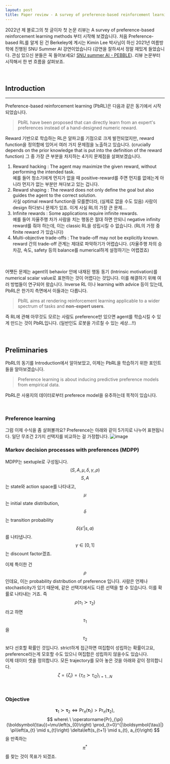 ```yaml
---
layout: post
title: Paper review - A survey of preference-based reinforcement learning methods
---
```


2022년 제 블로그의 첫 글이자 첫 논문 리뷰는 A survey of preference-based reinforcement learning methods 부터 시작해 보겠습니다. 처음 Preference-based RL를 알게 된 건 Berkeley에 계시는 Kimin Lee 박사님이 하신 2021년 여름방학에 진행된 SNU Summer AI 강연이었습니다 (강연을 잘하셔서 정말 재밌게 들었습니다. 관심 있으신 분들은 꼭 들어보세요! <a href="https://www.youtube.com/watch?v=MiwOvaywtew&t=569s" title="PEBBLE">SNU summer AI - PEBBLE</a>).
리뷰 논문부터 시작해서 한 번 흐름을 살펴보죠.
<br /><br /><br />

## Introduction
---
Preference-based reinforcement learning (PbRL)은 다음과 같은 동기에서 시작되었습니다. 
> PbRL have been proposed that can directly learn from an expert's preferences instead of a hand-designed numeric reward.

Reward 기반으로 학습하는 RL은 알파고를 기점으로 크게 발전되었지만, reward function을 정의함에 있어서 여러 가지 문제점을 노출하고 있습니다. (crucially depends on the prior knowledge that is put into the definition of the reward function) 그 중 가장 큰 부분을 차지하는 4가지 문제점을 살펴보겠습니다.
1. Reward hacking : The agent may maximize the given reward, without performing the intended task.   
   예를 들어 청소기에게 먼지가 없을 때 positive-reward를 주면 먼지를 없애는게 아니라 먼지가 없는 부분만 쳐다보고 있는 겁니다.
2. Reward shaping : The reward does not only define the goal but also guides the agent to the correct solution.   
   사실 optimal reward function을 모를뿐더라, (실제로 없을 수도 있음) 사람이 design 하다보니 문제가 있죠. 이게 사실 RL의 가장 큰 문제....
3. Infinite rewards : Some applications require infinite rewards.  
   예를 들어 자율주행 차가 사람을 치는 행동은 절대 하면 안되니 negative infinity reward를 줘야 하는데, 이는 classic RL을 성립시킬 수 없습니다. (RL의 가정 중 finite reward 가 있습니다)
4. Multi-objective trade-offs : The trade-off may not be explicitly known.   
   reward 간의 trade-off 관계는 제대로 파악하기가 어렵습니다. (자율주행 차의 승차감, 속도, safety 등의 balance를 numerical하게 설정하기는 어렵겠죠)

<br /><br />
어쨋든 문제는 agent의 behavior 안에 내재된 행동 동기 (Intrinsic motivation)를 numerical scalar value로 표현하는 것이 어렵다는 것입니다. 이를 해결하기 위해 여러 방법들이 연구되어 왔습니다. Inverse RL 이나 learning with advice 등이 있는데, PbRL은 한가지 측면에서 이들과는 다릅니다.  
> PbRL aims at rendering reinforcement learning applicable to a wider spectrum of tasks and **non-expert users**. 

즉 RL에 관해 아무것도 모르는 사람도 preference만 있으면 agent를 학습시킬 수 있게 만드는 것이 PbRL입니다. (일반인도 로봇을 가르칠 수 있는 세상...!!)
<br /><br /><br />

## Preliminaries

PbRL의 동기를 Introduction에서 알아보았고, 이제는 PbRL을 학습하기 위한 포인트들을 알아보겠습니다. 
> Preference learning is about inducing predictive preference models from empirical data.  

PbRL은 사용지의 데이터로부터 preferece model을 유추하는데 목적이 있습니다.   
  
<br />

### Preference learning
그럼 이제 수식을 좀 살펴볼까요? Preference는 아래와 같이 5가지로 나누어 표현됩니다. 일단 무조건 2가지 선택지를 비교하는 걸 가정합니다.
![image](https://user-images.githubusercontent.com/57203764/147896080-d91e785f-b76b-401b-ab08-977a2e0b18c0.png)

### Markov decision processes with preferences (MDPP)

MDPP는 sextuple로 구성됩니다. 
$$
(S,A,\mu,\delta,\gamma,\rho)
$$
$$S,A$$는 state와 action space를 나타내고, $$\mu$$는 initial state distribution, $$\delta$$는 transition probability $$\delta(s'|s,a)$$ 를 나타냅니다. $$\gamma\in[0,1]$$는 discount factor겠죠.
<br />

이제 특이한 건 $$\rho$$ 인데요, 이는 probability distribution of preference 입니다. 사람은 언제나 stochasticity가 있기 때문에, 같은 선택지에서도 다른 선택을 할 수 있습니다. 이를 확률로 나타내는 거죠. 
즉 $$\rho(\tau_1\succ\tau_2)$$라고 하면 $$\tau_1$$을 $$\tau_2$$보다 선호할 확률인 것입니다. strict하게 접근하면 여집합이 성립하는 확률이고요, preference라는게 모호할 수도 있으니 여집합은 성립하지 않을수도 있습니다.  
이제 데이터 셋을 정의합니다. 모든 trajectory를 모아 놓은 것을 아래와 같이 정의합니다.
$$
\zeta=\{\zeta_i\}=\{\tau_{i1}\succ\tau_{i2}\}_{i=1\dots N}
$$
  
<br />

### Objective

$$
\boldsymbol{\tau}_{1} \succ \boldsymbol{\tau}_{2} \Leftrightarrow \operatorname{Pr}_{\pi}\left(\boldsymbol{\tau}_{1}\right)>\operatorname{Pr}_{\pi}\left(\boldsymbol{\tau}_{2}\right),
$$
$$
where\ \ \operatorname{Pr}_{\pi}(\boldsymbol{\tau})=\mu\left(s_{0}\right) \prod_{t=0}^{|\boldsymbol{\tau}|} \pi\left(a_{t} \mid s_{t}\right) \delta\left(s_{t+1} \mid s_{t}, a_{t}\right)
$$
을 만족하는 $$\pi^*$$를 찾는 것이 목표가 되겠죠.
